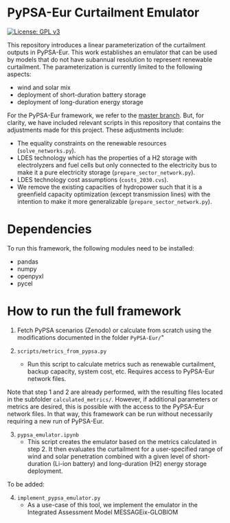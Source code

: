 
# PyPSA-Eur Curtailment Emulator 
[![License: GPL v3](https://img.shields.io/badge/License-GPLv3-blue.svg)](https://www.gnu.org/licenses/gpl-3.0)

This repository introduces a linear parameterization of the curtailment outputs in PyPSA-Eur. This work establishes an emulator that can be used by models that do not have subannual resolution to represent renewable curtailment. The parameterization is currently limited to the following aspects:
- wind and solar mix
- deployment of short-duration battery storage
- deployment of long-duration energy storage 

For the PyPSA-Eur framework, we refer to the [master branch](https://github.com/PyPSA/pypsa-eur). But, for clarity, we have included relevant scripts in this repository that contains the adjustments made for this project. These adjustments include:
- The equality constraints on the renewable resources (`solve_networks.py`).
- LDES technology which has the properties of a H2 storage with electrolyzers and fuel cells but only connected to the electricity bus to make it a pure electricity storage (`prepare_sector_network.py`).
- LDES technology cost assumptions (`costs_2030.cvs`).
- We remove the existing capacities of hydropower such that it is a greenfield capacity optimization (except transmission lines) with the intention to make it more generalizable (`prepare_sector_network.py`).

# Dependencies

To run this framework, the following modules need to be installed:
- pandas
- numpy
- openpyxl
- pycel

# How to run the full framework 

1. Fetch PyPSA scenarios (Zenodo) or calculate from scratch using the modifications documented in the folder `PyPSA-Eur/`"

2. `scripts/metrics_from_pypsa.py`
    - Run this script to calculate metrics such as renewable curtailment, backup capacity, system cost, etc. Requires access to PyPSA-Eur network files.

Note that step 1 and 2 are already performed, with the resulting files located in the subfolder `calculated_metrics/`. However, if additional parameters or metrics are desired, this is possible with the access to the PyPSA-Eur network files. In that way, this framework can be run without necessarily requiring a new run of PyPSA-Eur.

3. `pypsa_emulator.ipynb`
    - This script creates the emulator based on the metrics calculated in step 2. It then evaluates the curtailment for a user-specified range of wind and solar penetration combined with a given level of short-duration (Li-ion battery) and long-duration (H2) energy storage deployment. 

To be added:

4. `implement_pypsa_emulator.py`
    - As a use-case of this tool, we implement the emulator in the Integrated Assessment Model MESSAGEix-GLOBIOM
